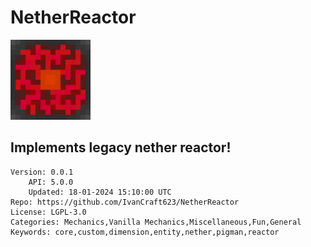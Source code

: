 # NetherReactor
<img src="https://raw.githubusercontent.com/IvanCraft623/NetherReactor/f1197b70ab26c9dfd8881f4aab7258ebf3b5b8f9/icon.png" width="128" height="128" />

## Implements legacy nether reactor!
```properties
Version: 0.0.1
    API: 5.0.0
    Updated: 18-01-2024 15:10:00 UTC
Repo: https://github.com/IvanCraft623/NetherReactor
License: LGPL-3.0
Categories: Mechanics,Vanilla Mechanics,Miscellaneous,Fun,General
Keywords: core,custom,dimension,entity,nether,pigman,reactor
```